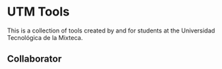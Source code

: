 # UTM Tools
This is a collection of tools created by and for students at the Universidad Tecnológica de la Mixteca.

## Collaborator